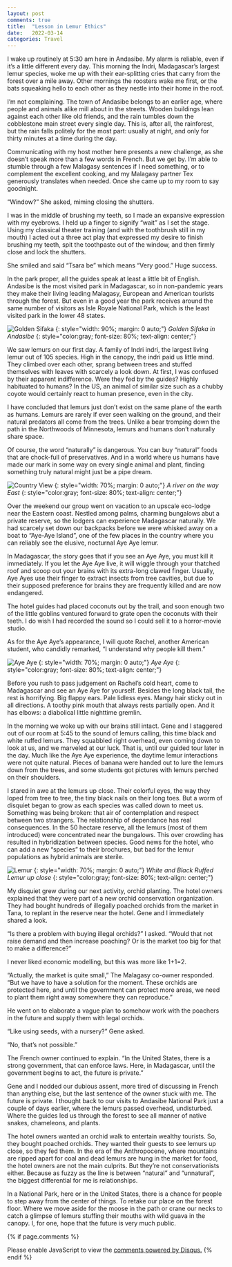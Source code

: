 ```yaml
---
layout: post
comments: true
title:  "Lesson in Lemur Ethics"
date:   2022-03-14
categories: Travel
---
```

I wake up routinely at 5:30 am here in Andasibe. My alarm is reliable, even if it’s a little different every day. This morning the Indri, Madagascar’s largest lemur species, woke me up with their ear-splitting cries that carry from the forest over a mile away. Other mornings the roosters wake me first, or the bats squeaking hello to each other as they nestle into their home in the roof.

I’m not complaining. The town of Andasibe belongs to an earlier age, where people and animals alike mill about in the streets. Wooden buildings lean against each other like old friends, and the rain tumbles down the cobblestone main street every single day. This is, after all, the rainforest, but the rain falls politely for the most part: usually at night, and only for thirty minutes at a time during the day.

Communicating with my host mother here presents a new challenge, as she doesn’t speak more than a few words in French. But we get by. I’m able to stumble through a few Malagasy sentences if I need something, or to complement the excellent cooking, and my Malagasy partner Tex generously translates when needed. Once she came up to my room to say goodnight.

“Window?” She asked, miming closing the shutters.

I was in the middle of brushing my teeth, so I made an expansive expression with my eyebrows. I held up a finger to signify “wait” as I set the stage. Using my classical theater training (and with the toothbrush still in my mouth) I acted out a three act play that expressed my desire to finish brushing my teeth, spit the toothpaste out of the window, and then firmly close and lock the shutters.

She smiled and said “Tsara be” which means “Very good.” Huge success. 

In the park proper, all the guides speak at least a little bit of English. Andasibe is the most visited park in Madagascar, so in non-pandemic years they make their living leading Malagasy, European and American tourists through the forest. But even in a good year the park receives around the same number of visitors as Isle Royale National Park, which is the least visited park in the lower 48 states.

![Golden Sifaka](/assets/goldensifaka.JPG)
{: style="width: 90%; margin: 0 auto;"}
*Golden Sifaka in Andasibe*
{: style="color:gray; font-size: 80%; text-align: center;"}

We saw lemurs on our first day. A family of Indri indri, the largest living lemur out of 105 species. High in the canopy, the indri paid us little mind. They climbed over each other, sprang between trees and stuffed themselves with leaves with scarcely a look down. At first, I was confused by their apparent indifference. Were they fed by the guides? Highly habituated to humans? In the US, an animal of similar size such as a chubby coyote would certainly react to human presence, even in the city. 

I have concluded that lemurs just don’t exist on the same plane of the earth as humans. Lemurs are rarely if ever seen walking on the ground, and their natural predators all come from the trees. Unlike a bear tromping down the path in the Northwoods of Minnesota, lemurs and humans don’t naturally share space. 

Of course, the word “naturally” is dangerous. You can buy “natural” foods that are chock-full of preservatives. And in a world where us humans have made our mark in some way on every single animal and plant, finding something truly natural might just be a pipe dream. 

![Country View](/assets/riverview.JPG)
{: style="width: 70%; margin: 0 auto;"}
*A river on the way East*
{: style="color:gray; font-size: 80%; text-align: center;"}

Over the weekend our group went on vacation to an upscale eco-lodge near the Eastern coast. Nestled among palms, charming bungalows abut a private reserve, so the lodgers can experience Madagascar naturally. We had scarcely set down our backpacks before we were whisked away on a boat to “Aye-Aye Island”, one of the few places in the country where you can reliably see the elusive, nocturnal Aye Aye lemur.

In Madagascar, the story goes that if you see an Aye Aye, you must kill it immediately. If you let the Aye Aye live, it will wiggle through your thatched roof and scoop out your brains with its extra-long clawed finger. Usually, Aye Ayes use their finger to extract insects from tree cavities, but due to their supposed preference for brains they are frequently killed and are now endangered. 

The hotel guides had placed coconuts out by the trail, and soon enough two of the little goblins ventured forward to grate open the coconuts with their teeth. I do wish I had recorded the sound so I could sell it to a horror-movie studio. 

As for the Aye Aye’s appearance, I will quote Rachel, another American student, who candidly remarked, “I understand why people kill them.”

![Aye Aye](/assets/ayeaye.JPG)
{: style="width: 70%; margin: 0 auto;"}
*Aye Aye*
{: style="color:gray; font-size: 80%; text-align: center;"}

Before you rush to pass judgement on Rachel’s cold heart, come to Madagascar and see an Aye Aye for yourself. Besides the long black tail, the rest is horrifying. Big flappy ears. Pale lidless eyes. Mangy hair sticky out in all directions. A toothy pink mouth that always rests partially open. And it has elbows: a diabolical little nighttime gremlin.

In the morning we woke up with our brains still intact. Gene and I staggered out of our room at 5:45 to the sound of lemurs calling, this time black and white ruffed lemurs. They squabbled right overhead, even coming down to look at us, and we marveled at our luck. That is, until our guided tour later in the day. Much like the Aye Aye experience, the daytime lemur interactions were not quite natural. Pieces of banana were handed out to lure the lemurs down from the trees, and some students got pictures with lemurs perched on their shoulders. 

I stared in awe at the lemurs up close. Their colorful eyes, the way they loped from tree to tree, the tiny black nails on their long toes. But a worm of disquiet began to grow as each species was called down to meet us. Something was being broken: that air of contemplation and respect between two strangers. The relationship of dependance has real consequences. In the 50 hectare reserve, all the lemurs (most of them introduced) were concentrated near the bungalows. This over crowding has resulted in hybridization between species. Good news for the hotel, who can add a new “species” to their brochures, but bad for the lemur populations as hybrid animals are sterile.

![Lemur](/assets/closelemur.JPG)
{: style="width: 70%; margin: 0 auto;"}
*White and Black Ruffed Lemur up close*
{: style="color:gray; font-size: 80%; text-align: center;"}

My disquiet grew during our next activity, orchid planting. The hotel owners explained that they were part of a new orchid conservation organization. They had bought hundreds of illegally poached orchids from the market in Tana, to replant in the reserve near the hotel. Gene and I immediately shared a look.

“Is there a problem with buying illegal orchids?” I asked. “Would that not raise demand and then increase poaching? Or is the market too big for that to make a difference?”

I never liked economic modelling, but this was more like 1+1=2. 

“Actually, the market is quite small,” The Malagasy co-owner responded. “But we have to have a solution for the moment. These orchids are protected here, and until the government can protect more areas, we need to plant them right away somewhere they can reproduce.”

He went on to elaborate a vague plan to somehow work with the poachers in the future and supply them with legal orchids.

“Like using seeds, with a nursery?” Gene asked.

“No, that’s not possible.”

The French owner continued to explain. “In the United States, there is a strong government, that can enforce laws. Here, in Madagascar, until the government begins to act, the future is private.”

Gene and I nodded our dubious assent, more tired of discussing in French than anything else, but the last sentence of the owner stuck with me. The future is private. I thought back to our visits to Andasibe National Park just a couple of days earlier, where the lemurs passed overhead, undisturbed. Where the guides led us through the forest to see all manner of native snakes, chameleons, and plants. 

The hotel owners wanted an orchid walk to entertain wealthy tourists. So, they bought poached orchids. They wanted their guests to see lemurs up close, so they fed them. In the era of the Anthropocene, where mountains are ripped apart for coal and dead lemurs are hung in the market for food, the hotel owners are not the main culprits. But they’re not conservationists either. Because as fuzzy as the line is between “natural” and “unnatural”, the biggest differential for me is relationships. 

In a National Park, here or in the United States, there is a chance for people to step away from the center of things. To retake our place on the forest floor. Where we move aside for the moose in the path or crane our necks to catch a glimpse of lemurs stuffing their mouths with wild guava in the canopy. I, for one, hope that the future is very much public.


{% if page.comments %}
<div id="disqus_thread"></div>
<script>
    /**
    *  RECOMMENDED CONFIGURATION VARIABLES: EDIT AND UNCOMMENT THE SECTION BELOW TO INSERT DYNAMIC VALUES FROM YOUR PLATFORM OR CMS.
    *  LEARN WHY DEFINING THESE VARIABLES IS IMPORTANT: https://disqus.com/admin/universalcode/#configuration-variables    */
    /*
    var disqus_config = function () {
    this.page.url = 'https://www.hughgabriel.com/Travel/2022/03/14/Lesson-in-Lemur-Ethics.html';  // Replace PAGE_URL with your page's canonical URL variable
    this.page.identifier = '/Travel/2022/03/14/Lesson-in-Lemur-Ethics.html'; // Replace PAGE_IDENTIFIER with your page's unique identifier variable
    };
    */
    (function() { // DON'T EDIT BELOW THIS LINE
    var d = document, s = d.createElement('script');
    s.src = 'https://hughsblog-1.disqus.com/embed.js';
    s.setAttribute('data-timestamp', +new Date());
    (d.head || d.body).appendChild(s);
    })();
</script>
<noscript>Please enable JavaScript to view the <a href="https://disqus.com/?ref_noscript">comments powered by Disqus.</a></noscript>
{% endif %}